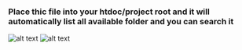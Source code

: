 ### Place thic file into your htdoc/project root and it will automatically list all available folder and you can search it
![alt text](https://github.com/alvinzf/landing-page/blob/main/docs/docs/messageImage_1637064830052.jpg)
![alt text](https://github.com/alvinzf/landing-page/blob/main/docs/docs/messageImage_1637064827692.jpg)

